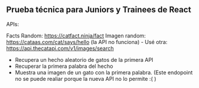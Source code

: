 ## Prueba técnica para Juniors y Trainees de React 

APIs:

Facts Random: https://catfact.ninja/fact
Imagen random: https://cataas.com/cat/says/hello (la API no funciona) - Usé otra: https://api.thecatapi.com/v1/images/search

- Recupera un hecho aleatorio de gatos de la primera API
- Recuperar la primera palabra del hecho
- Muestra una imagen de un gato con la primera palabra. (Este endopoint no se puede realiar porque la nueva API no lo permite :( )
